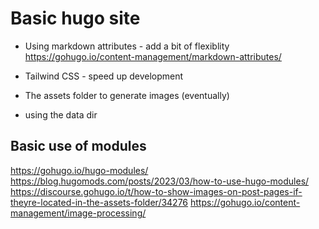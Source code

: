 # Basic hugo site

- Using markdown attributes - add a bit of flexiblity
  https://gohugo.io/content-management/markdown-attributes/

- Tailwind CSS - speed up development

- The assets folder to generate images (eventually)

- using the data dir

## Basic use of modules

https://gohugo.io/hugo-modules/
https://blog.hugomods.com/posts/2023/03/how-to-use-hugo-modules/
https://discourse.gohugo.io/t/how-to-show-images-on-post-pages-if-theyre-located-in-the-assets-folder/34276
https://gohugo.io/content-management/image-processing/
